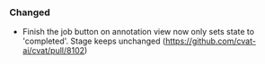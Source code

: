 ### Changed

- Finish the job button on annotation view now only sets state to 'completed'.
 Stage keeps unchanged (<https://github.com/cvat-ai/cvat/pull/8102>)
